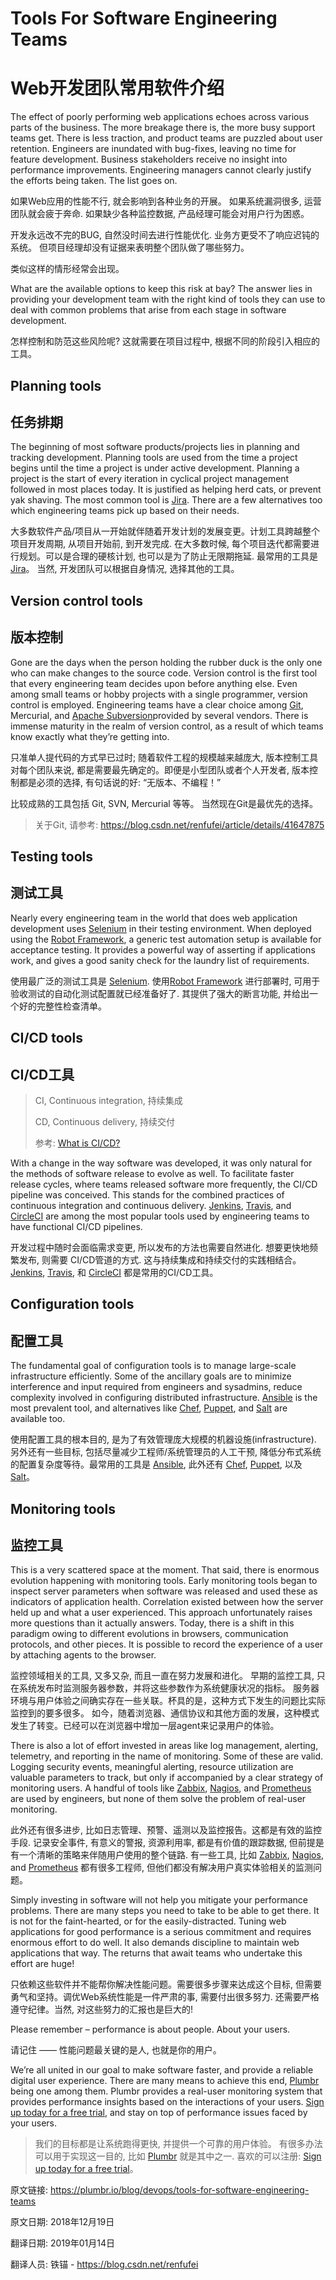 # Tools For Software Engineering Teams

# Web开发团队常用软件介绍

The effect of poorly performing web applications echoes across various parts of the business. The more breakage there is, the more busy support teams get. There is less traction, and product teams are puzzled about user retention. Engineers are inundated with bug-fixes, leaving no time for feature development. Business stakeholders receive no insight into performance improvements. Engineering managers cannot clearly justify the efforts being taken. The list goes on. 


如果Web应用的性能不行, 就会影响到各种业务的开展。
如果系统漏洞很多, 运营团队就会疲于奔命. 
如果缺少各种监控数据, 产品经理可能会对用户行为困惑。

开发永远改不完的BUG, 自然没时间去进行性能优化. 
业务方更受不了响应迟钝的系统。
但项目经理却没有证据来表明整个团队做了哪些努力。

类似这样的情形经常会出现。

What are the available options to keep this risk at bay? The answer lies in providing your development team with the right kind of tools they can use to deal with common problems that arise from each stage in software development.

怎样控制和防范这些风险呢? 这就需要在项目过程中, 根据不同的阶段引入相应的工具。

## Planning tools

## 任务排期

The beginning of most software products/projects lies in planning and tracking development. Planning tools are used from the time a project begins until the time a project is under active development. Planning a project is the start of every iteration in cyclical project management followed in most places today. It is justified as helping herd cats, or prevent yak shaving. The most common tool is [Jira](https://www.atlassian.com/software/jira). There are a few alternatives too which engineering teams pick up based on their needs. 


大多数软件产品/项目从一开始就伴随着开发计划的发展变更。计划工具跨越整个项目开发周期, 从项目开始前, 到开发完成. 在大多数时候, 每个项目迭代都需要进行规划。可以是合理的硬核计划, 也可以是为了防止无限期拖延. 最常用的工具是[Jira](https://www.atlassian.com/software/jira)。 当然, 开发团队可以根据自身情况, 选择其他的工具。

## Version control tools

## 版本控制

Gone are the days when the person holding the rubber duck is the only one who can make changes to the source code. Version control is the first tool that every engineering team decides upon before anything else. Even among small teams or hobby projects with a single programmer, version control is employed. Engineering teams have a clear choice among [Git](https://git-scm.com/), Mercurial, and [Apache Subversion](https://subversion.apache.org/)provided by several vendors. There is immense maturity in the realm of version control, as a result of which teams know exactly what they’re getting into.

只准单人提代码的方式早已过时; 随着软件工程的规模越来越庞大, 版本控制工具对每个团队来说, 都是需要最先确定的。即便是小型团队或者个人开发者, 版本控制都是必须的选择, 有句话说的好: “无版本、不编程！” 

比较成熟的工具包括 Git, SVN, Mercurial 等等。 当然现在Git是最优先的选择。

> 关于Git, 请参考: <https://blog.csdn.net/renfufei/article/details/41647875>


## Testing tools

## 测试工具

Nearly every engineering team in the world that does web application development uses [Selenium](https://www.seleniumhq.org/) in their testing environment. When deployed using the [Robot Framework](http://robotframework.org/), a generic test automation setup is available for acceptance testing. It provides a powerful way of asserting if applications work, and gives a good sanity check for the laundry list of requirements. 


使用最广泛的测试工具是 [Selenium](https://www.seleniumhq.org/). 使用[Robot Framework](http://robotframework.org/) 进行部署时, 可用于验收测试的自动化测试配置就已经准备好了.  其提供了强大的断言功能, 并给出一个好的完整性检查清单。

## CI/CD tools

## CI/CD工具

> CI, Continuous integration, 持续集成
>
> CD, Continuous delivery, 持续交付
>
> 参考: [What is CI/CD?](https://www.infoworld.com/article/3271126/ci-cd/what-is-cicd-continuous-integration-and-continuous-delivery-explained.html) 

With a change in the way software was developed, it was only natural for the methods of software release to evolve as well. To facilitate faster release cycles, where teams released software more frequently, the CI/CD pipeline was conceived. This stands for the combined practices of continuous integration and continuous delivery. [Jenkins](https://jenkins.io/), [Travis](https://travis-ci.org/), and [CircleCI](https://circleci.com/) are among the most popular tools used by engineering teams to have functional CI/CD pipelines.

开发过程中随时会面临需求变更, 所以发布的方法也需要自然进化. 想要更快地频繁发布, 则需要 CI/CD管道的方式. 这与持续集成和持续交付的实践相结合。[Jenkins](https://jenkins.io/), [Travis](https://travis-ci.org/), 和 [CircleCI](https://circleci.com/) 都是常用的CI/CD工具。

## Configuration tools

## 配置工具

The fundamental goal of configuration tools is to manage large-scale infrastructure efficiently. Some of the ancillary goals are to minimize interference and input required from engineers and sysadmins, reduce complexity involved in configuring distributed infrastructure. [Ansible](https://www.ansible.com/) is the most prevalent tool, and alternatives like [Chef](https://www.chef.io/chef/), [Puppet](https://puppet.com/), and [Salt](https://www.saltstack.com/) are available too.

使用配置工具的根本目的, 是为了有效管理庞大规模的机器设施(infrastructure).  另外还有一些目标, 包括尽量减少工程师/系统管理员的人工干预, 降低分布式系统的配置复杂度等待。最常用的工具是 [Ansible](https://www.ansible.com/), 此外还有 [Chef](https://www.chef.io/chef/), [Puppet](https://puppet.com/), 以及 [Salt](https://www.saltstack.com/)。

## Monitoring tools

## 监控工具

This is a very scattered space at the moment. That said, there is enormous evolution happening with monitoring tools. Early monitoring tools began to inspect server parameters when software was released and used these as indicators of application health. Correlation existed between how the server held up and what a user experienced. This approach unfortunately raises more questions than it actually answers. Today, there is a shift in this paradigm owing to different evolutions in browsers, communication protocols, and other pieces. It is possible to record the experience of a user by attaching agents to the browser. 


监控领域相关的工具, 又多又杂, 而且一直在努力发展和进化。
早期的监控工具, 只在系统发布时监测服务器参数，并将这些参数作为系统健康状况的指标。
服务器环境与用户体验之间确实存在一些关联。杯具的是，这种方式下发生的问题比实际监控到的要多很多。 如今，随着浏览器、通信协议和其他方面的发展，这种模式发生了转变。已经可以在浏览器中增加一层agent来记录用户的体验。

There is also a lot of effort invested in areas like log management, alerting, telemetry, and reporting in the name of monitoring. Some of these are valid. Logging security events, meaningful alerting, resource utilization are valuable parameters to track, but only if accompanied by a clear strategy of monitoring users. A handful of tools like [Zabbix](https://www.zabbix.com/), [Nagios](https://www.nagios.org/), and [Prometheus](https://prometheus.io/) are used by engineers, but none of them solve the problem of real-user monitoring.

此外还有很多进步, 比如日志管理、预警、遥测以及监控报告。这都是有效的监控手段. 记录安全事件, 有意义的警报, 资源利用率, 都是有价值的跟踪数据, 但前提是有一个清晰的策略来伴随用户使用的整个链路. 有一些工具, 比如 [Zabbix](https://www.zabbix.com/), [Nagios](https://www.nagios.org/), and [Prometheus](https://prometheus.io/) 都有很多工程师, 但他们都没有解决用户真实体验相关的监测问题。

Simply investing in software will not help you mitigate your performance problems. There are many steps you need to take to be able to get there. It is not for the faint-hearted, or for the easily-distracted. Tuning web applications for good performance is a serious commitment and requires enormous effort to do well. It also demands discipline to maintain web applications that way. The returns that await teams who undertake this effort are huge!

只依赖这些软件并不能帮你解决性能问题。需要很多步骤来达成这个目标, 但需要勇气和坚持。调优Web系统性能是一件严肃的事, 需要付出很多努力. 还需要严格遵守纪律。当然, 对这些努力的汇报也是巨大的!

Please remember – performance is about people. About your users.

请记住 —— 性能问题最关键的是人, 也就是你的用户。

We’re all united in our goal to make software faster, and provide a reliable digital user experience. There are many means to achieve this end, [Plumbr](https://www.plumbr.io/) being one among them. Plumbr provides a real-user monitoring system that provides performance insights based on the interactions of your users. [Sign up today for a free trial](http://app.plumbr.io/signup), and stay on top of performance issues faced by your users.

> 我们的目标都是让系统跑得更快, 并提供一个可靠的用户体验。 有很多办法可以用于实现这一目的, 比如 [Plumbr](https://www.plumbr.io/) 就是其中之一. 喜欢的可以注册: [Sign up today for a free trial](http://app.plumbr.io/signup)。


原文链接: <https://plumbr.io/blog/devops/tools-for-software-engineering-teams>

原文日期: 2018年12月19日

翻译日期: 2019年01月14日

翻译人员: 铁锚 - <https://blog.csdn.net/renfufei>


